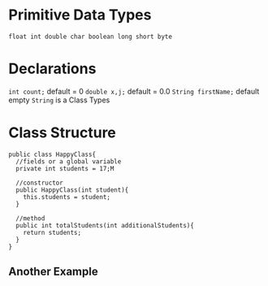 # Primitive Data Types
`float
int
double
char
boolean
long
short
byte`

# Declarations
`int count;` default = 0
`double x,j;` default = 0.0
`String firstName;` default empty
`String` is a Class Types

# Class Structure
````
public class HappyClass{
  //fields or a global variable
  private int students = 17;M

  //constructor
  public HappyClass(int student){
    this.students = student;
  }

  //method
  public int totalStudents(int additionalStudents){
    return students;
  }
}
  ````
## Another Example
